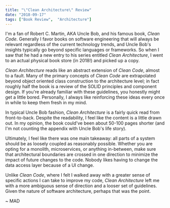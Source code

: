 ```yaml
---
title: "\"Clean Architecture\" Review"
date: "2018-09-17"
tags: ["Book Review",  "Architecture"]
---
```


I'm a fan of Robert C. Martin, AKA Uncle Bob, and his famous book, *Clean Code*.  Generally I favor books on software engineering that will always be relevant regardless of the current technology trends, and Uncle Bob's insights typically go beyond specific languages or frameworks.  So when I saw that he had a new entry to his series entitled *Clean Architecture*, I went to an actual physical book store (in 2018!) and picked up a copy.

*Clean Architecture* reads like an abstract extension of *Clean Code*, almost to a fault.  Many of the primary concepts of *Clean Code* are extrapolated beyond object oriented class construction to the architecture level; in fact roughly half the book is a review of the SOLID principles and component design.  If you're already familiar with these guidelines, you honestly might get a little bored.  Personally, I always like reinforcing these ideas every once in while to keep them fresh in my mind.

In typical Uncle Bob fashion, *Clean Architecture* is a fairly quick read from front-to-back.  Despite the readability, I feel like the content is a little drawn out.  In my opinion, the book could've been about 50-100 pages shorter (and I'm not counting the appendix with Uncle Bob's life story).

Ultimately, I feel like there was one main takeaway: all parts of a system should be as loosely coupled as reasonably possible.  Whether you are opting for a monolith, microservices, or anything in-between, make sure that architectural boundaries are crossed in one direction to minimize the impact of future changes to the code.  Nobody likes having to change the data access layer because of a UI change. 

Unlike *Clean Code*, where I felt I walked away with a greater sense of specific actions I can take to improve my code, *Clean Architecture* left me with a more ambiguous sense of direction and a looser set of guidelines.  Given the nature of software architecture, perhaps that was the point.  

~ MAD
